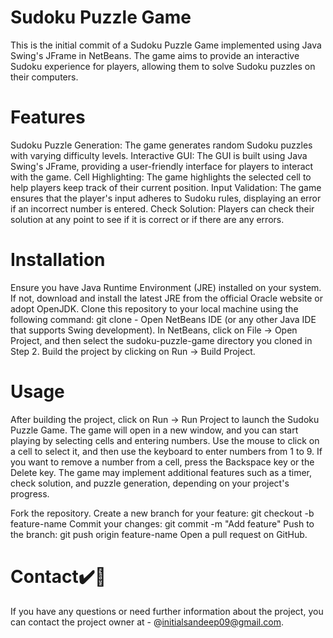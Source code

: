 # Sudoku Puzzle Game
This is the initial commit of a Sudoku Puzzle Game implemented using Java Swing's JFrame in NetBeans. The game aims to provide an interactive Sudoku experience for players, allowing them to solve Sudoku puzzles on their computers.

# Features
Sudoku Puzzle Generation: The game generates random Sudoku puzzles with varying difficulty levels.
Interactive GUI: The GUI is built using Java Swing's JFrame, providing a user-friendly interface for players to interact with the game.
Cell Highlighting: The game highlights the selected cell to help players keep track of their current position.
Input Validation: The game ensures that the player's input adheres to Sudoku rules, displaying an error if an incorrect number is entered.
Check Solution: Players can check their solution at any point to see if it is correct or if there are any errors.
# Installation
Ensure you have Java Runtime Environment (JRE) installed on your system. If not, download and install the latest JRE from the official Oracle website or adopt OpenJDK.
Clone this repository to your local machine using the following command: git clone -
Open NetBeans IDE (or any other Java IDE that supports Swing development).
In NetBeans, click on File -> Open Project, and then select the sudoku-puzzle-game directory you cloned in Step 2.
Build the project by clicking on Run -> Build Project.
# Usage
After building the project, click on Run -> Run Project to launch the Sudoku Puzzle Game.
The game will open in a new window, and you can start playing by selecting cells and entering numbers.
Use the mouse to click on a cell to select it, and then use the keyboard to enter numbers from 1 to 9.
If you want to remove a number from a cell, press the Backspace key or the Delete key.
The game may implement additional features such as a timer, check solution, and puzzle generation, depending on your project's progress.

Fork the repository.
Create a new branch for your feature: git checkout -b feature-name
Commit your changes: git commit -m "Add feature"
Push to the branch: git push origin feature-name
Open a pull request on GitHub.

# Contact✔️🔴
If you have any questions or need further information about the project, you can contact the project owner at - @initialsandeep09@gmail.com.

